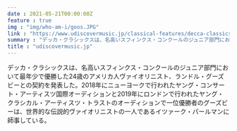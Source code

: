 ```yaml
---
date : 2021-05-21T00:00:00Z
feature : true
img : "img/who-am-i/goos.JPG"
link : "https://www.udiscovermusic.jp/classical-features/decca-classics-sign-violinist-randall-goosby"
summary : "デッカ・クラシックスは、名高いスフィンクス・コンクールのジュニア部門において最年少で優勝した24歳のアメリカ人ヴァイオリニスト、ランドル・グーズビーとの契約を発表した。2018年にニューヨークで行われたヤング・コンサート・アーティスツ国際オーディションと2019年にロンドンで行われたヤング・クラシカル・アーティスツ・トラストのオーディションで一位優勝者のグーズビーは、世界的な伝説的ヴァイオリニストの一人であるイツァーク・パールマンに師事している。"
title : "udiscovermusic.jp"
---
```


デッカ・クラシックスは、名高いスフィンクス・コンクールのジュニア部門において最年少で優勝した24歳のアメリカ人ヴァイオリニスト、ランドル・グーズビーとの契約を発表した。2018年にニューヨークで行われたヤング・コンサート・アーティスツ国際オーディションと2019年にロンドンで行われたヤング・クラシカル・アーティスツ・トラストのオーディションで一位優勝者のグーズビーは、世界的な伝説的ヴァイオリニストの一人であるイツァーク・パールマンに師事している。